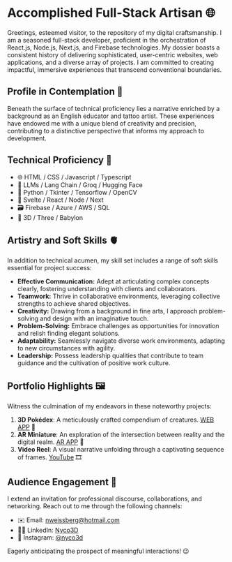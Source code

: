 # Accomplished Full-Stack Artisan 🌐

Greetings, esteemed visitor, to the repository of my digital craftsmanship. I am a seasoned full-stack developer, proficient in the orchestration of React.js, Node.js, Next.js, and Firebase technologies. My dossier boasts a consistent history of delivering sophisticated, user-centric websites, web applications, and a diverse array of projects. I am committed to creating impactful, immersive experiences that transcend conventional boundaries.

## Profile in Contemplation 🤖

Beneath the surface of technical proficiency lies a narrative enriched by a background as an English educator and tattoo artist. These experiences have endowed me with a unique blend of creativity and precision, contributing to a distinctive perspective that informs my approach to development.

## Technical Proficiency 🧠

- 🌐 HTML / CSS / Javascript / Typescript
- 🤖 LLMs / Lang Chain / Groq / Hugging Face
- 🐍 Python / Tkinter / Tensorflow / OpenCV 
- 🚀 Svelte / React / Node / Next
- 🗃️ Firebase / Azure / AWS / SQL
- 💎 3D / Three / Babylon

## Artistry and Soft Skills 🫀

In addition to technical acumen, my skill set includes a range of soft skills essential for project success:

- **Effective Communication:** Adept at articulating complex concepts clearly, fostering understanding with clients and collaborators.
- **Teamwork:** Thrive in collaborative environments, leveraging collective strengths to achieve shared objectives.
- **Creativity:** Drawing from a background in fine arts, I approach problem-solving and design with an imaginative touch.
- **Problem-Solving:** Embrace challenges as opportunities for innovation and relish finding elegant solutions.
- **Adaptability:** Seamlessly navigate diverse work environments, adapting to new circumstances with agility.
- **Leadership:** Possess leadership qualities that contribute to team guidance and the cultivation of positive work culture.

## Portfolio Highlights 🖼️

Witness the culmination of my endeavors in these noteworthy projects:

1. **3D Pokédex**: A meticulously crafted compendium of creatures. [WEB APP](https://pokedex-nyco3d.web.app/) 👾
2. **AR Miniature**: An exploration of the intersection between reality and the digital realm. [AR APP](https://casinha3d.web.app/) 🧊
3. **Video Reel**: A visual narrative unfolding through a captivating sequence of frames. [YouTube](https://www.youtube.com/watch?v=Vqe4LSGmwOg) 🎞️

## Audience Engagement 🖖

I extend an invitation for professional discourse, collaborations, and networking. Reach out to me through the following channels:

- ✉️ Email: [nweissberg@hotmail.com](mailto:nweissberg@hotmail.com)
- 👨‍💼 LinkedIn: [Nyco3D](https://www.linkedin.com/in/nyco3d)
- 🎨 Instagram: [@nyco3d](https://www.instagram.com/nyco3d)

Eagerly anticipating the prospect of meaningful interactions! 😉
